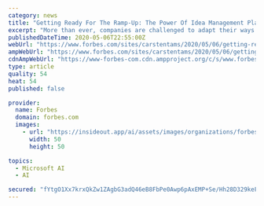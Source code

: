 ```yaml
---
category: news
title: "Getting Ready For The Ramp-Up: The Power Of Idea Management Platforms"
excerpt: "More than ever, companies are challenged to adapt their ways of doing business across a broad range. Idea Management Platforms allow organizations to crowd-source their employees' ideas, embed a culture of innovation and navigate the needed business transformation with agility."
publishedDateTime: 2020-05-06T22:55:00Z
webUrl: "https://www.forbes.com/sites/carstentams/2020/05/06/getting-ready-for-the-ramp-up-the-power-of-idea-management-platforms/"
ampWebUrl: "https://www.forbes.com/sites/carstentams/2020/05/06/getting-ready-for-the-ramp-up-the-power-of-idea-management-platforms/amp/"
cdnAmpWebUrl: "https://www-forbes-com.cdn.ampproject.org/c/s/www.forbes.com/sites/carstentams/2020/05/06/getting-ready-for-the-ramp-up-the-power-of-idea-management-platforms/amp/"
type: article
quality: 54
heat: 54
published: false

provider:
  name: Forbes
  domain: forbes.com
  images:
    - url: "https://insideout.app/ai/assets/images/organizations/forbes.com-50x50.jpg"
      width: 50
      height: 50

topics:
  - Microsoft AI
  - AI

secured: "fYtgO1Xx7krxQkZw1ZAgbG3adQ46eB8FbPe0Awp6pAxEMP+Se/Hh28D329keFntCrv5EJYRhyoGLxWtpiDw/lp4Tx3HwTiD7LVy49a0AlM5wTvJnSuPdipnz0+SXCky3ysc6Hg2eJLOwdfUZxJ+toFThCKfpC/fxlOyZ/Ty9IXg+0Rs0JuhZ9HEthOpl/UizbqdN0WH2qckQ2kTw/GCNwx1u10fIepxynLREerZWb1TsJmBshrNGUXctckFPIo49hq4tBiB2OQ+h5xQbdhWkSAl0zLPXdSE5s3owCqe82KWBAA7mTXC8KDJdz+xL9NPhLmEEExtmrbeDo8Aj1qc5kMbcvIQ+HTuF6FyKh6ZZV36iqh5n320V3ez3hF1R/9lPvENwD5uKU5+GSxy0pKCvB/3w15Jtu71pB9zFS6XzbaewqDeKb4/fJzwIhwugUFeQj4aWQMSTGltM4Jz2gKoiWzSsi2xTNLbczb0fnHHD2NI=;CLSrsqqAesCbnha1Jh79vA=="
---
```


